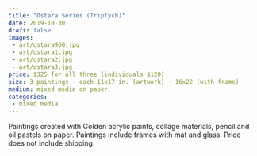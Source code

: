```yaml
---
title: "Ostara Series (Triptych)"
date: 2019-10-30
draft: false
images:
 - art/ostara960.jpg
 - art/ostara1.jpg
 - art/ostara2.jpg
 - art/ostara3.jpg
price: $325 for all three (individuals $120)
size: 3 paintings - each 11x17 in. (artwork) - 16x22 (with frame)
medium: mixed media on paper
categories:
 - mixed media
---
```


Paintings created with Golden acrylic paints, collage materials, pencil and oil pastels on paper. Paintings include frames with mat and glass. Price does not include shipping.
